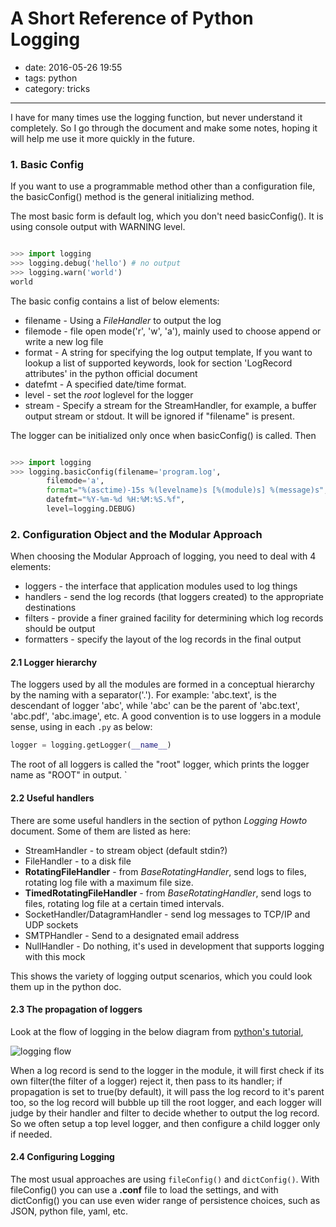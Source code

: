 # A Short Reference of Python Logging

- date: 2016-05-26 19:55
- tags: python
- category: tricks

-----------------------

I have for many times use the logging function, but never understand it completely. So I go through the document and make some notes, hoping it will help me use it more quickly in the future. 


### 1. Basic Config

If you want to use a programmable method other than a configuration file, the basicConfig() method is the general initializing method.


The most basic form is default log, which you don't need basicConfig(). It is using console output with WARNING level.

```python

>>> import logging
>>> logging.debug('hello') # no output
>>> logging.warn('world')
world

```

The basic config contains a list of below elements:

*	filename	- Using a *FileHandler* to output the log
*	filemode	- file open mode('r', 'w', 'a'), mainly used to choose append or write a new log file
*	format		- A string for specifying the log output template, If you want to lookup a list of supported keywords, look for section 'LogRecord attributes' in the python official document
*	datefmt		- A specified date/time format.
*	level		- set the *root* loglevel for the logger
*	stream		- Specify a stream for the StreamHandler, for example, a buffer output stream or stdout. It will be ignored if "filename" is present.

The logger can be initialized only once when basicConfig() is called. Then 

```python

>>> import logging
>>> logging.basicConfig(filename='program.log', 
		filemode='a',
		format="%(asctime)-15s %(levelname)s [%(module)s] %(message)s",
		datefmt="%Y-%m-%d %H:%M:%S.%f",
		level=logging.DEBUG)

```


### 2. Configuration Object and the Modular Approach

When choosing the Modular Approach of logging, you need to deal with 4 elements:

*	loggers		- the interface that application modules used to log things
*	handlers	- send the log records (that loggers created) to the appropriate destinations
*	filters		- provide a finer grained facility for determining which log records should be output
*	formatters	- specify the layout of the log records in the final output


#### 2.1 Logger hierarchy

The loggers used by all the modules are formed in a conceptual hierarchy by the naming with a separator('.'). For example: 'abc.text', is the descendant of logger 'abc', while 'abc' can be the parent of 'abc.text', 'abc.pdf', 'abc.image', etc. A good convention is to use loggers in a module sense, using in each ```.py``` as below:

```python
logger = logging.getLogger(__name__)
```

The root of all loggers is called the "root" logger, which prints the logger name as "ROOT" in output.
`

#### 2.2 Useful handlers

There are some useful handlers in the section of python *Logging Howto* document. Some of them are listed as here:

*	StreamHandler	- to stream object (default stdin?)
*	FileHandler		- to a disk file
*	**RotatingFileHandler**			- from *BaseRotatingHandler*, send logs to files, rotating log file with a maximum file size.
*	**TimedRotatingFileHandler**	- from *BaseRotatingHandler*, send logs to files, rotating log file at a certain timed intervals.
*	SocketHandler/DatagramHandler	- send log messages to TCP/IP and UDP sockets
*	SMTPHandler		- Send to a designated email address
*	NullHandler		- Do nothing, it's used in development that supports logging with this mock

This shows the variety of logging output scenarios, which you could look them up in the python doc.

#### 2.3 The propagation of loggers

Look at the flow of logging in the below diagram from [python's tutorial](https://docs.python.org/2/howto/logging.html#logging-advanced-tutorial),

![logging flow](https://docs.python.org/2/_images/logging_flow.png)


When a log record is send to the logger in the module, it will first check if its own filter(the filter of a logger) reject it, then pass to its handler; if propagation is set to true(by default), it will pass the log record to it's parent too, so the log record will bubble up till the root logger, and each logger will judge by their handler and filter to decide whether to output the log record. So we often setup a top level logger, and then configure a child logger only if needed.


#### 2.4 Configuring Logging

The most usual approaches are using ```fileConfig()``` and ```dictConfig()```. With fileConfig() you can use a **.conf** file to load the settings, and with dictConfig() you can use even wider range of persistence choices, such as JSON, python file, yaml, etc.




